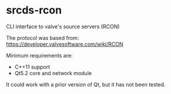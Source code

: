 srcds-rcon
==========

CLI interface to valve's source servers (RCON) 

The protocol was based from: https://developer.valvesoftware.com/wiki/RCON

Minimum requirements are: 
+ C++11 support
+ Qt5.2 core and network module

It could work with a prior version of Qt, but it has not been tested.
